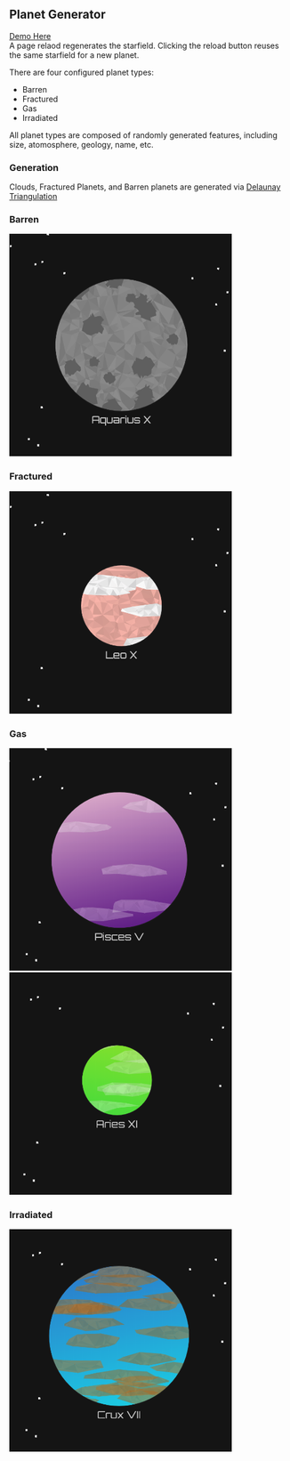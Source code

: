 **Planet Generator**
---

[Demo Here](https://chrisshafer.github.io/planet-generator/) 
<br>A page relaod regenerates the starfield. Clicking the reload button reuses the same starfield for a new planet.

There are four configured planet types:
- Barren
- Fractured
- Gas
- Irradiated

All planet types are composed of randomly generated features, including size, atomosphere, geology, name, etc.

### Generation
Clouds, Fractured Planets, and Barren planets are generated via [Delaunay Triangulation](https://en.wikipedia.org/wiki/Delaunay_triangulation)

### Barren
 <img src="https://github.com/chrisshafer/planet-generator/blob/master/barren-planet-1.png" width="400" height="400" />


### Fractured
 <img src="https://github.com/chrisshafer/planet-generator/blob/master/fractured-planet-1.png" width="400" height="400" />

### Gas
 <img src="https://github.com/chrisshafer/planet-generator/blob/master/gas-planet-1.png" width="400" height="400" />
 <img src="https://github.com/chrisshafer/planet-generator/blob/master/gas-planet-2.png" width="400" height="400" />

### Irradiated
 <img src="https://github.com/chrisshafer/planet-generator/blob/master/irradiated-planet-1.png" width="400" height="400" />
